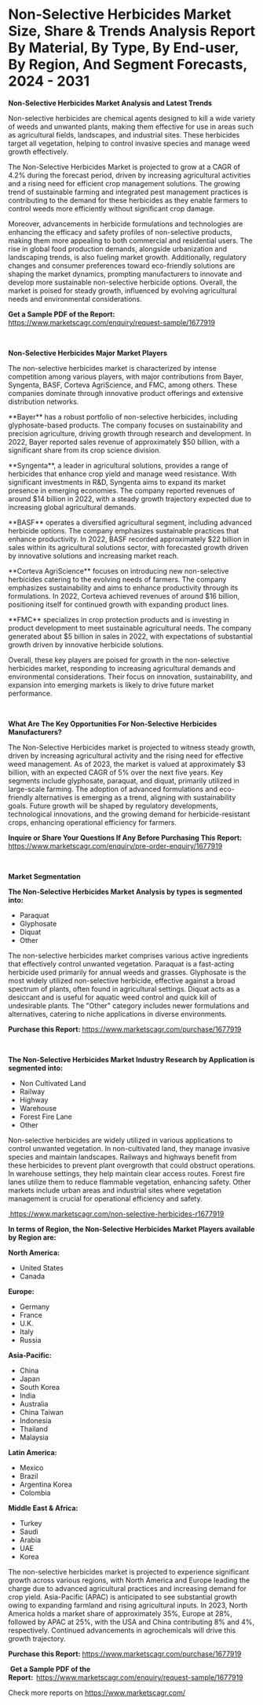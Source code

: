 <p><h1>Non-Selective Herbicides Market Size, Share & Trends Analysis Report By Material, By Type, By End-user, By Region, And Segment Forecasts, 2024 - 2031</h1></p><p><strong>Non-Selective Herbicides Market Analysis and Latest Trends</strong></p>
<p><p>Non-selective herbicides are chemical agents designed to kill a wide variety of weeds and unwanted plants, making them effective for use in areas such as agricultural fields, landscapes, and industrial sites. These herbicides target all vegetation, helping to control invasive species and manage weed growth effectively.</p><p>The Non-Selective Herbicides Market is projected to grow at a CAGR of 4.2% during the forecast period, driven by increasing agricultural activities and a rising need for efficient crop management solutions. The growing trend of sustainable farming and integrated pest management practices is contributing to the demand for these herbicides as they enable farmers to control weeds more efficiently without significant crop damage.</p><p>Moreover, advancements in herbicide formulations and technologies are enhancing the efficacy and safety profiles of non-selective products, making them more appealing to both commercial and residential users. The rise in global food production demands, alongside urbanization and landscaping trends, is also fueling market growth. Additionally, regulatory changes and consumer preferences toward eco-friendly solutions are shaping the market dynamics, prompting manufacturers to innovate and develop more sustainable non-selective herbicide options. Overall, the market is poised for steady growth, influenced by evolving agricultural needs and environmental considerations.</p></p>
<p><strong>Get a Sample PDF of the Report:&nbsp;</strong> <a href="https://www.marketscagr.com/enquiry/request-sample/1677919?utm_campaign=2014&utm_medium=2&utm_source=Github&utm_content=ia&utm_term=28122024&utm_id=non-selective-herbicides">https://www.marketscagr.com/enquiry/request-sample/1677919</a></p>
<p>&nbsp;</p>
<p><strong>Non-Selective Herbicides Major Market Players</strong></p>
<p><p>The non-selective herbicides market is characterized by intense competition among various players, with major contributions from Bayer, Syngenta, BASF, Corteva AgriScience, and FMC, among others. These companies dominate through innovative product offerings and extensive distribution networks.</p><p>**Bayer** has a robust portfolio of non-selective herbicides, including glyphosate-based products. The company focuses on sustainability and precision agriculture, driving growth through research and development. In 2022, Bayer reported sales revenue of approximately $50 billion, with a significant share from its crop science division.</p><p>**Syngenta**, a leader in agricultural solutions, provides a range of herbicides that enhance crop yield and manage weed resistance. With significant investments in R&D, Syngenta aims to expand its market presence in emerging economies. The company reported revenues of around $14 billion in 2022, with a steady growth trajectory expected due to increasing global agricultural demands.</p><p>**BASF** operates a diversified agricultural segment, including advanced herbicide options. The company emphasizes sustainable practices that enhance productivity. In 2022, BASF recorded approximately $22 billion in sales within its agricultural solutions sector, with forecasted growth driven by innovative solutions and increasing market reach.</p><p>**Corteva AgriScience** focuses on introducing new non-selective herbicides catering to the evolving needs of farmers. The company emphasizes sustainability and aims to enhance productivity through its formulations. In 2022, Corteva achieved revenues of around $16 billion, positioning itself for continued growth with expanding product lines.</p><p>**FMC** specializes in crop protection products and is investing in product development to meet sustainable agricultural needs. The company generated about $5 billion in sales in 2022, with expectations of substantial growth driven by innovative herbicide solutions.</p><p>Overall, these key players are poised for growth in the non-selective herbicides market, responding to increasing agricultural demands and environmental considerations. Their focus on innovation, sustainability, and expansion into emerging markets is likely to drive future market performance.</p></p>
<p>&nbsp;</p>
<p><strong>What Are The Key Opportunities For Non-Selective Herbicides Manufacturers?</strong></p>
<p><p>The Non-Selective Herbicides market is projected to witness steady growth, driven by increasing agricultural activity and the rising need for effective weed management. As of 2023, the market is valued at approximately $3 billion, with an expected CAGR of 5% over the next five years. Key segments include glyphosate, paraquat, and diquat, primarily utilized in large-scale farming. The adoption of advanced formulations and eco-friendly alternatives is emerging as a trend, aligning with sustainability goals. Future growth will be shaped by regulatory developments, technological innovations, and the growing demand for herbicide-resistant crops, enhancing operational efficiency for farmers.</p></p>
<p><strong>Inquire or Share Your Questions If Any Before Purchasing This Report:</strong> <a href="https://www.marketscagr.com/enquiry/pre-order-enquiry/1677919?utm_campaign=2014&utm_medium=2&utm_source=Github&utm_content=ia&utm_term=28122024&utm_id=non-selective-herbicides">https://www.marketscagr.com/enquiry/pre-order-enquiry/1677919</a></p>
<p>&nbsp;</p>
<p><strong>Market Segmentation</strong></p>
<p><strong>The Non-Selective Herbicides Market Analysis by types is segmented into:</strong></p>
<p><ul><li>Paraquat</li><li>Glyphosate</li><li>Diquat</li><li>Other</li></ul></p>
<p><p>The non-selective herbicides market comprises various active ingredients that effectively control unwanted vegetation. Paraquat is a fast-acting herbicide used primarily for annual weeds and grasses. Glyphosate is the most widely utilized non-selective herbicide, effective against a broad spectrum of plants, often found in agricultural settings. Diquat acts as a desiccant and is useful for aquatic weed control and quick kill of undesirable plants. The "Other" category includes newer formulations and alternatives, catering to niche applications in diverse environments.</p></p>
<p><strong>Purchase this Report:&nbsp;</strong><a href="https://www.marketscagr.com/purchase/1677919?utm_campaign=2014&utm_medium=2&utm_source=Github&utm_content=ia&utm_term=28122024&utm_id=non-selective-herbicides">https://www.marketscagr.com/purchase/1677919</a></p>
<p>&nbsp;</p>
<p><strong>The Non-Selective Herbicides Market Industry Research by Application is segmented into:</strong></p>
<p><ul><li>Non Cultivated Land</li><li>Railway</li><li>Highway</li><li>Warehouse</li><li>Forest Fire Lane</li><li>Other</li></ul></p>
<p><p>Non-selective herbicides are widely utilized in various applications to control unwanted vegetation. In non-cultivated land, they manage invasive species and maintain landscapes. Railways and highways benefit from these herbicides to prevent plant overgrowth that could obstruct operations. In warehouse settings, they help maintain clear access routes. Forest fire lanes utilize them to reduce flammable vegetation, enhancing safety. Other markets include urban areas and industrial sites where vegetation management is crucial for operational efficiency and safety.</p></p>
<p><a href="https://www.marketscagr.com/non-selective-herbicides-r1677919?utm_campaign=2014&utm_medium=2&utm_source=Github&utm_content=ia&utm_term=28122024&utm_id=non-selective-herbicides">&nbsp;https://www.marketscagr.com/non-selective-herbicides-r1677919</a></p>
<p><strong>In terms of Region, the Non-Selective Herbicides Market Players available by Region are:</strong></p>
<p>
    <p> <strong> North America: </strong>
        <ul>
            <li>United States</li>
            <li>Canada</li>
        </ul>
        </p> 
    <p> <strong> Europe: </strong>
        <ul>
            <li>Germany</li>
            <li>France</li>
            <li>U.K.</li>
            <li>Italy</li>
            <li>Russia</li>
        </ul>
        </p> 
    <p> <strong> Asia-Pacific: </strong>
        <ul>
            <li>China</li>
            <li>Japan</li>
            <li>South Korea</li>
            <li>India</li>
            <li>Australia</li>
            <li>China Taiwan</li>
            <li>Indonesia</li>
            <li>Thailand</li>
            <li>Malaysia</li>
        </ul>
        </p> 
    <p> <strong> Latin America: </strong>
        <ul>
            <li>Mexico</li>
            <li>Brazil</li>
            <li>Argentina Korea</li>
            <li>Colombia</li>
        </ul>
        </p> 
    <p> <strong> Middle East & Africa: </strong>
        <ul>
            <li>Turkey</li>
            <li>Saudi</li>
            <li>Arabia</li>
            <li>UAE</li>
            <li>Korea</li>
        </ul>
    </p>
    </p>
<p><p>The non-selective herbicides market is projected to experience significant growth across various regions, with North America and Europe leading the charge due to advanced agricultural practices and increasing demand for crop yield. Asia-Pacific (APAC) is anticipated to see substantial growth owing to expanding farmland and rising agricultural inputs. In 2023, North America holds a market share of approximately 35%, Europe at 28%, followed by APAC at 25%, with the USA and China contributing 8% and 4%, respectively. Continued advancements in agrochemicals will drive this growth trajectory.</p></p>
<p><strong>Purchase this Report: </strong><a href="https://www.marketscagr.com/purchase/1677919?utm_campaign=2014&utm_medium=2&utm_source=Github&utm_content=ia&utm_term=28122024&utm_id=non-selective-herbicides">https://www.marketscagr.com/purchase/1677919</a></p>
<p>&nbsp;<strong>Get a Sample PDF of the Report:&nbsp;&nbsp;</strong><a href="https://www.marketscagr.com/enquiry/request-sample/1677919?utm_campaign=2014&utm_medium=2&utm_source=Github&utm_content=ia&utm_term=28122024&utm_id=non-selective-herbicides">https://www.marketscagr.com/enquiry/request-sample/1677919</a></p>
<p><strong></strong></p>
<p>Check more reports on <a href="https://www.marketscagr.com/?utm_campaign=2014&utm_medium=2&utm_source=Github&utm_content=ia&utm_term=28122024&utm_id=non-selective-herbicides">https://www.marketscagr.com/</a></p>